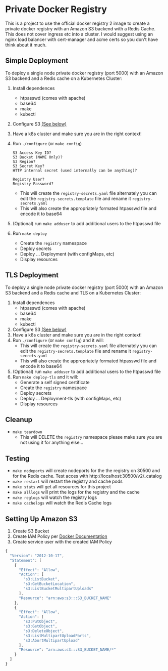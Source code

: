 # Private Docker Registry

This is a project to use the official docker registry 2 image to create a private docker registry with an Amazon S3 backend with a Redis Cache.  This does not cover ingress etc into a cluster.  I would suggest using an nginx load balancer with cert-manager and acme certs so you don't have think about it much.


## Simple Deployment
To deploy a single node private docker registry (port 5000) with an Amazon S3 backend and a Redis cache on a Kubernetes Cluster:


1. Install dependences
    * htpasswd (comes with apache)
    * base64
    * make
    * kubectl
2. Configure S3 [(See below)](https://github.com/tvoboril/private-docker-registry#setting-up-amazon-s3)
3. Have a k8s cluster and make sure you are in the right context!
4. Run `./configure` (or `make config`)


    ```
    S3 Access Key ID?
    S3 Bucket (NAME Only)?
    S3 Region?
    S3 Secret Key?
    HTTP internal secret (used internally can be anything)?
    
    Registry User?
    Registry Password?
    ```
    * This will create the `registry-secrets.yaml` file alternately you can edit the `registry-secrets.template` file and rename it `registry-secrets.yaml`
    * This will also create the appropriately formated htpasswd file and encode it to base64
5. (Optional) run `make adduser` to add additional users to the htpasswd file
6. Run `make deploy`
    * Create the `registry` namespace
    * Deploy secrets
    * Deploy ... Deployment (with configMaps, etc)
    * Display resources


## TLS Deployment
To deploy a single node private docker registry (port 5000) with an Amazon S3 backend and a Redis cache and TLS on a Kubernetes Cluster:


1. Install dependences
    * htpasswd (comes with apache)
    * base64
    * make
    * kubectl
2. Configure S3 [(See below)](https://github.com/tvoboril/private-docker-registry#setting-up-amazon-s3)
3. Have a k8s cluster and make sure you are in the right context!
4. Run `./configure` (or `make config`) and it will:
    * This will create the `registry-secrets.yaml` file alternately you can edit the `registry-secrets.template` file and rename it `registry-secrets.yaml`
    * This will also create the appropriately formated htpasswd file and encode it to base64
5. (Optional) run `make adduser` to add additional users to the htpasswd file
6. Run `make deploy-tls` and it will:
    * Generate a self signed certificate
    * Create the `registry` namespace
    * Deploy secrets
    * Deploy ... Deployment-tls (with configMaps, etc)
    * Display resources

## Cleanup
* `make teardown`
    * This will DELETE the `registry` namespace please make sure you are not using it for anything else...

## Testing
* `make nodeports` will create nodeports for the the registry on 30500 and for the Redis cache.  Test acces with http://localhost:30500/v2/_catalog
* `make restart` will restart the registry and cache pods
* `make stats` will get all resources for this project
* `make alllogs` will print the logs for the registry and the cache
* `make reglogs` will watch the registry logs
* `make cachelogs` will watch the Redis Cache logs 






## Setting Up Amazon S3

1. Create S3 Bucket
2. Create IAM Policy per [Docker Documentation](https://docs.docker.com/registry/storage-drivers/s3/#s3-permission-scopes)
3. Create service user with the created IAM Policy

```javascript
{
  "Version": "2012-10-17",
  "Statement": [
    {
      "Effect": "Allow",
      "Action": [
        "s3:ListBucket",
        "s3:GetBucketLocation",
        "s3:ListBucketMultipartUploads"
      ],
      "Resource": "arn:aws:s3:::S3_BUCKET_NAME"
    },
    {
      "Effect": "Allow",
      "Action": [
        "s3:PutObject",
        "s3:GetObject",
        "s3:DeleteObject",
        "s3:ListMultipartUploadParts",
        "s3:AbortMultipartUpload"
      ],
      "Resource": "arn:aws:s3:::S3_BUCKET_NAME/*"
    }
  ]
}
```
